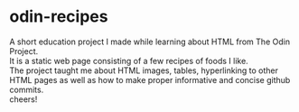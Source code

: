 # odin-recipes

A short education project I made while learning about HTML from The Odin Project.
<br>
It is a static web page consisting of a few recipes of foods I like.
<br>
The project taught me about HTML images, tables, hyperlinking to other HTML pages as well as how to make proper informative and concise github commits.
<br>
cheers!